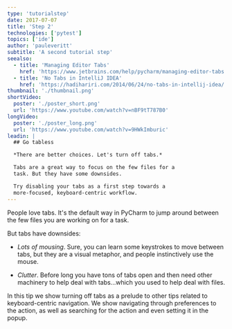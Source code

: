 ```yaml
---
type: 'tutorialstep'
date: 2017-07-07
title: 'Step 2'
technologies: ['pytest']
topics: ['ide']
author: 'pauleveritt'
subtitle: 'A second tutorial step'
seealso:
  - title: 'Managing Editor Tabs'
    href: 'https://www.jetbrains.com/help/pycharm/managing-editor-tabs.html'
  - title: 'No Tabs in IntelliJ IDEA'
    href: 'https://hadihariri.com/2014/06/24/no-tabs-in-intellij-idea/'
thumbnail: './thumbnail.png'
shortVideo:
  poster: './poster_short.png'
  url: 'https://www.youtube.com/watch?v=nBF9tT787B0'
longVideo:
  poster: './poster_long.png'
  url: 'https://www.youtube.com/watch?v=9HWkImburic'
leadin: |
  ## Go tabless

  *There are better choices. Let's turn off tabs.*

  Tabs are a great way to focus on the few files for a 
  task. But they have some downsides.

  Try disabling your tabs as a first step towards a 
  more-focused, keyboard-centric workflow.
---
```


People love tabs. It's the default way in PyCharm to jump around
between the few files you are working on for a task.

But tabs have downsides:

- _Lots of mousing_. Sure, you can learn some keystrokes to move
  between tabs, but they are a visual metaphor, and people
  instinctively use the mouse.

- _Clutter_. Before long you have tons of tabs open and then need
  other machinery to help deal with tabs...which you used to
  help deal with files.

In this tip we show turning off tabs as a prelude to other tips
related to keyboard-centric navigation. We show navigating through
preferences to the action, as well as searching for the action
and even setting it in the popup.
